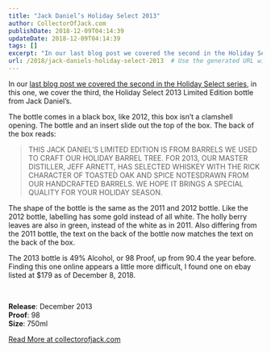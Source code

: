 ```yaml
---
title: "Jack Daniel’s Holiday Select 2013"
author: CollectorOfJack.com
publishDate: 2018-12-09T04:14:39
updateDate: 2018-12-09T04:14:39
tags: []
excerpt: "In our last blog post we covered the second in the Holiday Select series, in this one, we cover the third, the Holiday Select 2013 Limited Edition bottle from Jack Daniel’s. The bottle comes in a black box, like 2012, this box isn’t a clamshell opening. The bottle and an insert slide out the top of the box. The back of the box reads:THIS JACK DANIEL’S LIMITED EDITION IS FROM BARRELS WE USED TO CRAFT OUR HOLIDAY BARREL TREE. FOR 2013, OUR MASTER DISTILLER, JEFF ARNETT, HAS SELECTED WHISKEY WITH THE RICK CHARACTER OF TOASTED OAK AND SPICE NOTESDRAWN FROM OUR HANDCRAFTED BARRELS. WE HOPE IT BRINGS A SPECIAL QUALITY FOR YOUR HOLIDAY SEASON.The shape of the bottle is the same as the 2011 and 2012 bottle. Like the 2012 bottle, labelling has some gold instead of all white. The holly berry leaves are also in green, instead of the white as in 2011. Also differing from the 2011 bottle, the text on the back of the bottle now matches the text on the back of the box. The 2013 bottle is 49% Alcohol, or 98 Proof, up from 90.4 the year before. Finding this one online appears a little more difficult, I found one on ebay listed at $179 as of December 8, 2018. Release: December 2013Proof: 98Size: 750ml"
url: /2018/jack-daniels-holiday-select-2013  # Use the generated URL with year
---
```

<p>In our <a href="https://collectorofjack.com/HolidaySelect2012" target="_blank">last blog post we covered the second in the Holiday Select series</a>, in this one, we cover the third, the Holiday Select 2013 Limited Edition bottle from Jack Daniel’s. </p><p>The bottle comes in a black box, like 2012, this box isn’t a clamshell opening. The bottle and an insert slide out the top of the box. The back of the box reads:</p><blockquote><p>THIS JACK DANIEL’S LIMITED EDITION IS FROM BARRELS WE USED TO CRAFT OUR HOLIDAY BARREL TREE. FOR 2013, OUR MASTER DISTILLER, JEFF ARNETT, HAS SELECTED WHISKEY WITH THE RICK CHARACTER OF TOASTED OAK AND SPICE NOTESDRAWN FROM OUR HANDCRAFTED BARRELS. WE HOPE IT BRINGS A SPECIAL QUALITY FOR YOUR HOLIDAY SEASON.</p></blockquote><p>The shape of the bottle is the same as the 2011 and 2012 bottle. Like the 2012 bottle, labelling has some gold instead of all white. The holly berry leaves are also in green, instead of the white as in 2011. Also differing from the 2011 bottle, the text on the back of the bottle now matches the text on the back of the box. </p><p>The 2013 bottle is 49% Alcohol, or 98 Proof, up from 90.4 the year before. Finding this one online appears a little more difficult, I found one on ebay listed at $179 as of December 8, 2018. </p><p><br /></p><p><strong>Release</strong>: December 2013<br /><strong>Proof</strong>: 98<br /><strong>Size</strong>: 750ml</p> <a href="https://collectorofjack.com/HolidaySelect2013">Read More at collectorofjack.com</a>
